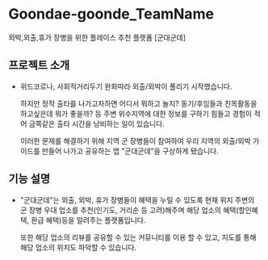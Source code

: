 # Goondae-goonde_TeamName
외박,외출,휴가 장병을 위한 플레이스 추천 플랫폼 [군대군데]

## 프로젝트 소개
 - 위드코로나, 사회적거리두기 완화따라 외출/외박이 풀리기 시작했습니다. 
 
   하지만 정작 출타를 나가고자하면 어디서 뭐하고 놀지? 동기/후임들과 친목활동을 하고싶은데 뭐가 좋을까? 등 주변 위수지역에 대한 정보를 구하기 힘들고 경험이 적어 금쪽같은 출타 시간을 낭비하는 일이 있습니다. 

   이러한 문제를 해결하기 위해 지역 군 장병들이 참여하여 우리 지역의 외출/외박 가이드를 만들어 나가고 공유하는 앱 "군대군데"을 구상하게 됐습니다. 

## 기능 설명
 - "군대군데"는 외출, 외박, 휴가 장병들이 혜택을 누릴 수 있도록 현재 위치 주변의 군 장병 우대 업소를 추천(인기도, 거리순 등 고려)해주며 해당 업소의 혜택(할인혜택, 환급 혜택)등을 알려주는 플랫폼입니다.
 
   또한 해당 업소의 리뷰를 공유할 수 있는 커뮤니티를 이용 할 수 있고, 지도를 통해 해당 업소의 위치도 파악할 수 있습니다.

